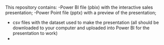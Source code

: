 This repository contains: 
-Power BI file (pbix) with the interactive sales presentation;
-Power Point file (pptx) with a preview of the presentation;
- csv files with the dataset used to make the presentation (all should be downloaded to your computer and uploaded into Power BI for the presentation to work)
- 
